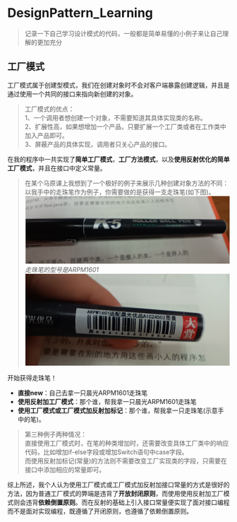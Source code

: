# DesignPattern_Learning  
>记录一下自己学习设计模式的代码，一般都是简单易懂的小例子来让自己理解的更加充分  
## 工厂模式  
工厂模式属于创建型模式，我们在创建对象时不会对客户端暴露创建逻辑，并且是通过使用一个共同的接口来指向新创建的对象。  
>工厂模式的优点：  
1、一个调用者想创建一个对象，不需要知道其具体实现类的名称。   
2、扩展性高，如果想增加一个产品，只要扩展一个工厂类或者在工作类中加入产品即可。   
3、屏蔽产品的具体实现，调用者只关心产品的接口。  

在我的程序中一共实现了**简单工厂模式**，**工厂方法模式**，以及**使用反射优化的简单工厂模式**，并且在接口中定义常量。  
>在某个马原课上我想到了一个极好的例子来展示几种创建对象方法的不同：  
以我手中的走珠笔作为例子，你需要做的是获得一支走珠笔(如下图)。  
![走珠笔](src/main/resources/FactoryPattern/%E8%B5%B0%E7%8F%A0%E7%AC%94.png)  
*走珠笔的型号是ARPM1601*  
![](src/main/resources/FactoryPattern/%E5%9E%8B%E5%8F%B7.png)  

开始获得走珠笔！  
- **直接new**：自己去拿一只晨光ARPM1601走珠笔  
- **使用反射加工厂模式**：那个谁，帮我拿一只晨光ARPM1601走珠笔  
- **使用工厂模式或工厂模式加反射加标记**：那个谁，帮我拿一只走珠笔(示意手中的笔)。  
>第三种例子两种情况：  
直接使用工厂模式时，在笔的种类增加时，还需要改变具体工厂类中的响应代码，比如增加if-else字段或增加Switch语句中case字段。  
而使用反射加标记(常量)的方法则不需要改变工厂实现类的字段，只需要在接口中添加相应的常量即可。

综上所述，我个人认为使用工厂模式或工厂模式加反射加接口常量的方式是很好的方法，因为普通工厂模式的弊端是违背了**开放封闭原则**，而使用使用反射加工厂模式则会违背**依赖倒置原则**。而在反射的基础上引入接口常量便实现了面对接口编程而不是面对实现编程，既遵循了开闭原则，也遵循了依赖倒置原则。